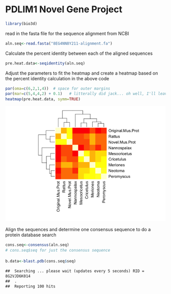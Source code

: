 PDLIM1 Novel Gene Project
================

``` r
library(bio3d)
```

read in the fasta file for the sequence alignment from NCBI

``` r
aln.seq<-read.fasta("8EG4NN8Y211-alignment.fa")
```

Calculate the percent identity between each of the aligned sequences

``` r
pre.heat.data<-seqidentity(aln.seq)
```

Adjust the parameters to fit the heatmap and create a heatmap based on the percent identity calculation in the above code

``` r
par(oma=c(6,2,1,4))  # space for outer margins
par(mar=c(5,4,4,2) + 0.1)   # litterally did jack... oh well, I'll leave it in since I think it should change the margin size.
heatmap(pre.heat.data, symm=TRUE)
```

![](Find_A_Gene_Project_Heatmap_files/figure-markdown_github/unnamed-chunk-4-1.png)

Align the sequences and determine one consensus sequence to do a protein database search

``` r
cons.seq<-consensus(aln.seq)
# cons.seq$seq for just the consensus sequence

b.data<-blast.pdb(cons.seq$seq)
```

    ##  Searching ... please wait (updates every 5 seconds) RID = 8G2VJD6K014 
    ##  .
    ##  Reporting 100 hits
